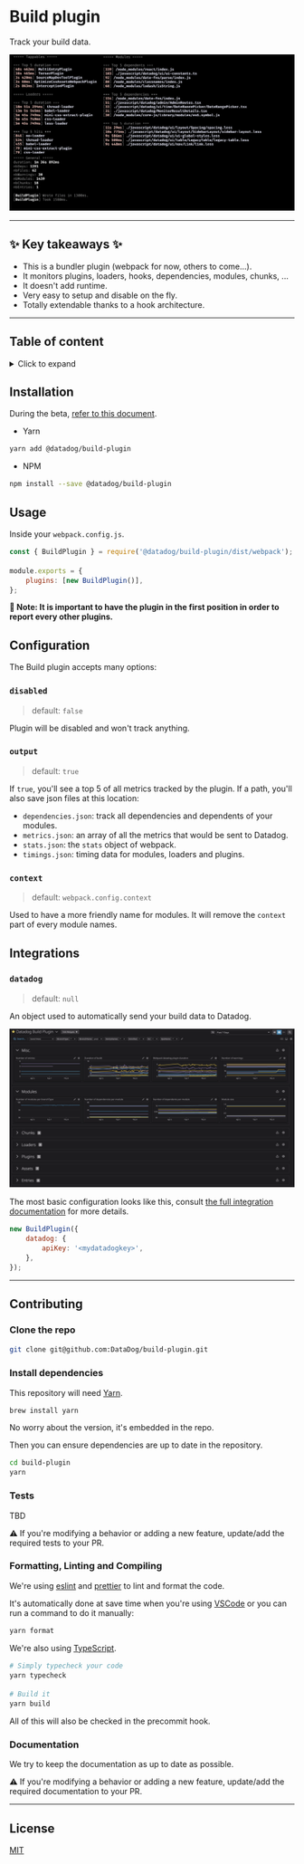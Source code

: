 # Build plugin <!-- omit in toc -->

Track your build data.

![](./assets/build-plugin-output.png)

---

## ✨ Key takeaways ✨ <!-- omit in toc -->

-   This is a bundler plugin (webpack for now, others to come...).
-   It monitors plugins, loaders, hooks, dependencies, modules, chunks, ...
-   It doesn't add runtime.
-   Very easy to setup and disable on the fly.
-   Totally extendable thanks to a hook architecture.

---

## Table of content <!-- omit in toc -->

<details>
<summary>Click to expand</summary>

- [Installation](#installation)
- [Usage](#usage)
- [Configuration](#configuration)
  - [`disabled`](#disabled)
  - [`output`](#output)
  - [`context`](#context)
- [Integrations](#integrations)
  - [`datadog`](#datadog)
- [Contributing](#contributing)
  - [Clone the repo](#clone-the-repo)
  - [Install dependencies](#install-dependencies)
  - [Tests](#tests)
  - [Formatting, Linting and Compiling](#formatting-linting-and-compiling)
  - [Documentation](#documentation)
- [License](#license)

</details>

## Installation

During the beta, [refer to this document](./BETA_INSTALLATION.md).

-   Yarn

```bash
yarn add @datadog/build-plugin
```

-   NPM

```bash
npm install --save @datadog/build-plugin
```

## Usage

Inside your `webpack.config.js`.

```js
const { BuildPlugin } = require('@datadog/build-plugin/dist/webpack');

module.exports = {
    plugins: [new BuildPlugin()],
};
```

**📝 Note: It is important to have the plugin in the first position in order to report every other plugins.**

## Configuration

The Build plugin accepts many options:

### `disabled`

> default: `false`

Plugin will be disabled and won't track anything.

### `output`

> default: `true`

If `true`, you'll see a top 5 of all metrics tracked by the plugin.
If a path, you'll also save json files at this location:

-   `dependencies.json`: track all dependencies and dependents of your modules.
-   `metrics.json`: an array of all the metrics that would be sent to Datadog.
-   `stats.json`: the `stats` object of webpack.
-   `timings.json`: timing data for modules, loaders and plugins.

### `context`

> default: `webpack.config.context`

Used to have a more friendly name for modules. It will remove the `context` part of every module names.

## Integrations

### `datadog`

> default: `null`

An object used to automatically send your build data to Datadog.

![](./assets/datadog-dashboard.png)

The most basic configuration looks like this, consult
[the full integration documentation](./hooks/datadog) for more details.

```javascript
new BuildPlugin({
    datadog: {
        apiKey: '<mydatadogkey>',
    },
});
```

---

## Contributing

### Clone the repo

```bash
git clone git@github.com:DataDog/build-plugin.git
```

### Install dependencies

This repository will need [Yarn](https://yarnpkg.com/).

```bash
brew install yarn
```

No worry about the version, it's embedded in the repo.

Then you can ensure dependencies are up to date in the repository.

```bash
cd build-plugin
yarn
```

### Tests

TBD

⚠️ If you're modifying a behavior or adding a new feature,
update/add the required tests to your PR.

### Formatting, Linting and Compiling

We're using [eslint](https://eslint.org/) and [prettier](https://prettier.io/) to lint and format the code.

It's automatically done at save time when you're using [VSCode](https://code.visualstudio.com/) or you can run a command to do it manually:

```bash
yarn format
```

We're also using [TypeScript](https://www.typescriptlang.org/).

```bash
# Simply typecheck your code
yarn typecheck

# Build it
yarn build
```

All of this will also be checked in the precommit hook.

### Documentation

We try to keep the documentation as up to date as possible.

⚠️ If you're modifying a behavior or adding a new feature,
update/add the required documentation to your PR.

---

## License

[MIT](LICENSE)
